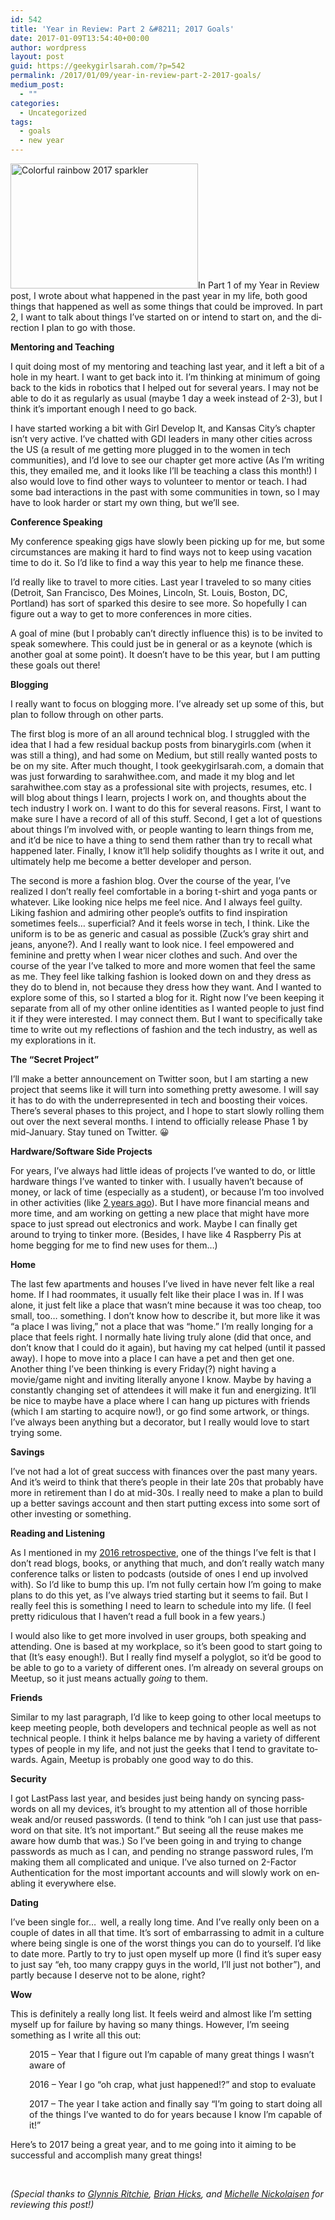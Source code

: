 ```yaml
---
id: 542
title: 'Year in Review: Part 2 &#8211; 2017 Goals'
date: 2017-01-09T13:54:40+00:00
author: wordpress
layout: post
guid: https://geekygirlsarah.com/?p=542
permalink: /2017/01/09/year-in-review-part-2-2017-goals/
medium_post:
  - ""
categories:
  - Uncategorized
tags:
  - goals
  - new year
---
```

<img class="alignright size-medium wp-image-539" src="https://geekygirlsarah.com/wp-content/uploads/2017/01/2017-rainbow-300x200.jpg" alt="Colorful rainbow 2017 sparkler" width="300" height="200" /><span class="TextRun SCX108256701" lang="EN-US" xml:lang="EN-US"><span class="NormalTextRun SCX108256701">In </span></span><span class="TextRun SCX108256701" lang="EN-US" xml:lang="EN-US"><span class="NormalTextRun SCX108256701">Part</span></span><span class="TextRun SCX108256701" lang="EN-US" xml:lang="EN-US"><span class="NormalTextRun SCX108256701"> 1 of my Year in Review post</span></span><span class="TextRun SCX108256701" lang="EN-US" xml:lang="EN-US"><span class="NormalTextRun SCX108256701">,</span></span><span class="TextRun SCX108256701" lang="EN-US" xml:lang="EN-US"><span class="NormalTextRun SCX108256701"> I wrote about what happened in the past year in my life, both good things that happened as well as some things that could be improved. In part 2, I want to talk about things I&#8217;ve started on or intend to start on, and the direction I plan to go with those.</span></span>

**Mentoring and Teaching**

I quit doing most of my mentoring and teaching last year, and it left a bit of a hole in my heart. I want to get back into it. I&#8217;m thinking at minimum of going back to the kids in robotics that I helped out for several years. I may not be able to do it as regularly as usual (maybe 1 day a week instead of 2-3), but I think it&#8217;s important enough I need to go back.

I have started working a bit with Girl Develop It, and Kansas City&#8217;s chapter isn&#8217;t very active. I’ve chatted with GDI leaders in many other cities across the US (a result of me getting more plugged in to the women in tech communities), and I&#8217;d love to see our chapter get more active (As I&#8217;m writing this, they emailed me, and it looks like I&#8217;ll be teaching a class this month!) I also would love to find other ways to volunteer to mentor or teach. I had some bad interactions in the past with some communities in town, so I may have to look harder or start my own thing, but we&#8217;ll see.

**Conference Speaking**

My conference speaking gigs have slowly been picking up for me, but some circumstances are making it hard to find ways not to keep using vacation time to do it. So I&#8217;d like to find a way this year to help me finance these.

I’d really like to travel to more cities. Last year I traveled to so many cities (Detroit, San Francisco, Des Moines, Lincoln, St. Louis, Boston, DC, Portland) has sort of sparked this desire to see more. So hopefully I can figure out a way to get to more conferences in more cities.

A goal of mine (but I probably can&#8217;t directly influence this) is to be invited to speak somewhere. This could just be in general or as a keynote (which is another goal at some point). It doesn&#8217;t have to be this year, but I am putting these goals out there!

**Blogging**

I really want to focus on blogging more. I&#8217;ve already set up some of this, but plan to follow through on other parts.

The first blog is more of an all around technical blog. I struggled with the idea that I had a few residual backup posts from binarygirls.com (when it was still a thing), and had some on Medium, but still really wanted posts to be on my site. After much thought, I took geekygirlsarah.com, a domain that was just forwarding to sarahwithee.com, and made it my blog and let sarahwithee.com stay as a professional site with projects, resumes, etc. I will blog about things I learn, projects I work on, and thoughts about the tech industry I work on. I want to do this for several reasons. First, I want to make sure I have a record of all of this stuff. Second, I get a lot of questions about things I&#8217;m involved with, or people wanting to learn things from me, and it&#8217;d be nice to have a thing to send them rather than try to recall what happened later. Finally, I know it&#8217;ll help solidify thoughts as I write it out, and ultimately help me become a better developer and person.

The second is more a fashion blog. Over the course of the year, I&#8217;ve realized I don&#8217;t really feel comfortable in a boring t-shirt and yoga pants or whatever. Like looking nice helps me feel nice. And I always feel guilty. Liking fashion and admiring other people’s outfits to find inspiration sometimes feels&#8230; superficial? And it feels worse in tech, I think. Like the uniform is to be as generic and casual as possible (Zuck&#8217;s gray shirt and jeans, anyone?). And I really want to look nice. I feel empowered and feminine and pretty when I wear nicer clothes and such. And over the course of the year I&#8217;ve talked to more and more women that feel the same as me. They feel like talking fashion is looked down on and they dress as they do to blend in, not because they dress how they want. And I wanted to explore some of this, so I started a blog for it. Right now I&#8217;ve been keeping it separate from all of my other online identities as I wanted people to just find it if they were interested. I may connect them. But I want to specifically take time to write out my reflections of fashion and the tech industry, as well as my explorations in it.

**The &#8220;Secret Project&#8221;**

<span class="TextRun SCX48890551" lang="EN-US" xml:lang="EN-US"><span class="NormalTextRun SCX48890551">I&#8217;ll make a better announcement on Twitter soon, but I am starting a new project that seems like it will turn into something pretty awesome. I will say it has to do with the underrepresented in tech and boosting their voices. </span></span><span class="TextRun SCX48890551" lang="EN-US" xml:lang="EN-US"><span class="NormalTextRun SCX48890551">There’s</span></span><span class="TextRun SCX48890551" lang="EN-US" xml:lang="EN-US"><span class="NormalTextRun SCX48890551"> several phases to this project, and I hope to start slowly rolling them out over the next several months. </span></span><span class="TextRun SCX48890551" lang="EN-US" xml:lang="EN-US"><span class="NormalTextRun SCX48890551">I intend </span></span><span class="TextRun SCX48890551" lang="EN-US" xml:lang="EN-US"><span class="NormalTextRun SCX48890551">to officially release</span></span><span class="TextRun SCX48890551" lang="EN-US" xml:lang="EN-US"><span class="NormalTextRun SCX48890551"> Phase 1 by mid-January.</span></span><span class="TextRun SCX48890551" lang="EN-US" xml:lang="EN-US"><span class="NormalTextRun SCX48890551"> Stay tuned on Twitter. 😀</span></span>

**Hardware/Software Side Projects**

<span class="TextRun SCX69702245" lang="EN-US" xml:lang="EN-US"><span class="NormalTextRun SCX69702245">For years, I&#8217;ve always had little ideas of projects I&#8217;ve wanted to do, or little hardware things I&#8217;ve wanted to tinker with. I usually </span></span><span class="TextRun SCX69702245" lang="EN-US" xml:lang="EN-US"><span class="NormalTextRun SCX69702245">haven&#8217;t</span></span><span class="TextRun SCX69702245" lang="EN-US" xml:lang="EN-US"><span class="NormalTextRun SCX69702245"> because of money, or lack of time (especially as a student), or </span></span><span class="TextRun SCX69702245" lang="EN-US" xml:lang="EN-US"><span class="NormalTextRun SCX69702245">because I’m too </span></span><span class="TextRun SCX69702245" lang="EN-US" xml:lang="EN-US"><span class="NormalTextRun SCX69702245">involved in other activities (like </span></span><a class="Hyperlink SCX69702245" href="https://geekygirlsarah.com/2016/11/30/2015-accomplishments/" target="_blank" rel="noreferrer noopener"><span class="TextRun Underlined SCX69702245" lang="EN-US" xml:lang="EN-US"><span class="NormalTextRun SCX69702245">2 years ago</span></span></a><span class="TextRun SCX69702245" lang="EN-US" xml:lang="EN-US"><span class="NormalTextRun SCX69702245">). But I have more financial means and more time, and am working on getting a new place that might have more space to just spread out electronics and work. Maybe I can finally get around to trying to tinker more. (Besides, I have like </span></span><span class="TextRun SCX69702245" lang="EN-US" xml:lang="EN-US"><span class="NormalTextRun SCX69702245">4</span></span><span class="TextRun SCX69702245" lang="EN-US" xml:lang="EN-US"><span class="NormalTextRun SCX69702245"> Raspberry </span></span><span class="TextRun SCX69702245" lang="EN-US" xml:lang="EN-US"><span class="SpellingError SCX69702245">Pis</span></span><span class="TextRun SCX69702245" lang="EN-US" xml:lang="EN-US"><span class="NormalTextRun SCX69702245"> at home begging </span></span><span class="TextRun SCX69702245" lang="EN-US" xml:lang="EN-US"><span class="NormalTextRun SCX69702245">for me to find new uses for them</span></span><span class="TextRun SCX69702245" lang="EN-US" xml:lang="EN-US"><span class="NormalTextRun SCX69702245">&#8230;)</span></span>

**Home**

<span class="TextRun SCX174992184" lang="EN-US" xml:lang="EN-US"><span class="NormalTextRun SCX174992184">The last few apartments and houses I&#8217;ve lived in have never felt like a real home. If I had roommates, it usually felt like their place I was in. If I was alone, it just felt like a place that wasn&#8217;t mine because it was too cheap, too small, too&#8230; something. I don&#8217;t know how to describe it, but more like it was &#8220;a place I was living,&#8221; not a place that was &#8220;home.&#8221; I&#8217;m really longing for a place that feels right. I normally hate living truly alone (did that once, and don&#8217;t know that I could do it again), but having my cat helped (until it passed away). </span></span><span class="TextRun SCX174992184" lang="EN-US" xml:lang="EN-US"><span class="NormalTextRun SCX174992184">I hope to move into </span></span><span class="TextRun SCX174992184" lang="EN-US" xml:lang="EN-US"><span class="NormalTextRun SCX174992184">a place I can have a pet and then get one. Another thing I&#8217;ve been thinking is every </span></span><span class="TextRun SCX174992184" lang="EN-US" xml:lang="EN-US"><span class="NormalTextRun SCX174992184">Friday(</span></span><span class="TextRun SCX174992184" lang="EN-US" xml:lang="EN-US"><span class="NormalTextRun SCX174992184">?) night having a movie/game night and inviting literally anyone I know. </span></span><span class="TextRun SCX174992184" lang="EN-US" xml:lang="EN-US"><span class="NormalTextRun SCX174992184">Maybe by having a constantly changing set of attendees it will make it fun and energizing. </span></span><span class="TextRun SCX174992184" lang="EN-US" xml:lang="EN-US"><span class="NormalTextRun SCX174992184">It&#8217;ll</span></span><span class="TextRun SCX174992184" lang="EN-US" xml:lang="EN-US"><span class="NormalTextRun SCX174992184"> be nice to maybe have a place where I can hang up pictures with friends (which I am starting to acquire now!), or go find some artwork, or things. I&#8217;ve always been anything but a decorator, but I really would love to start trying some.</span></span>

**Savings**

<span class="TextRun SCX25722328" lang="EN-US" xml:lang="EN-US"><span class="NormalTextRun SCX25722328">I&#8217;ve not had a lot of great success with finances over the past many years. And it&#8217;s weird to think that there&#8217;s people in their late 20s that probably have more in retirement than I do at mid-30s. I really need to make a plan to build up a better savings account and then start putting excess into some sort of other investing or something.</span></span>

**Reading and Listening**

As I mentioned in my [2016 retrospective](https://geekygirlsarah.com/2017/01/03/year-in-review-part-1-2016-retrospective/), one of the things I&#8217;ve felt is that I don&#8217;t read blogs, books, or anything that much, and don&#8217;t really watch many conference talks or listen to podcasts (outside of ones I end up involved with). So I&#8217;d like to bump this up. I&#8217;m not fully certain how I&#8217;m going to make plans to do this yet, as I&#8217;ve always tried starting but it seems to fail. But I really feel this is something I need to learn to schedule into my life. (I feel pretty ridiculous that I haven&#8217;t read a full book in a few years.)

I would also like to get more involved in user groups, both speaking and attending. One is based at my workplace, so it&#8217;s been good to start going to that (It&#8217;s easy enough!). But I really find myself a polyglot, so it&#8217;d be good to be able to go to a variety of different ones. I&#8217;m already on several groups on Meetup, so it just means actually _going_ to them.

**Friends**

<span class="TextRun SCX68324007" lang="EN-US" xml:lang="EN-US"><span class="NormalTextRun SCX68324007">Similar to my last paragraph, I&#8217;d like to keep going to other local meetups to keep meeting people, both developers and technical people as well as not technical people. I think it helps balance me by having a variety of different types of people in my life, and not just the geeks that I tend to gravitate towards. Again, Meetup is probably one good way to do this.</span></span>

**Security**

<span class="TextRun SCX111734982" lang="EN-US" xml:lang="EN-US"><span class="NormalTextRun SCX111734982">I got </span></span><span class="TextRun SCX111734982" lang="EN-US" xml:lang="EN-US"><span class="SpellingError SCX111734982">LastPass</span></span><span class="TextRun SCX111734982" lang="EN-US" xml:lang="EN-US"><span class="NormalTextRun SCX111734982"> last year, and besides just being handy on syncing passwords on all my devices, it&#8217;s brought to my attention all of those horrible weak and/or reused passwords. (I tend to think &#8220;oh I can just use that password on that site. It&#8217;s not important.&#8221; But seeing all the reuse makes me aware how dumb that was.) </span></span><span class="TextRun SCX111734982" lang="EN-US" xml:lang="EN-US"><span class="NormalTextRun SCX111734982">So</span></span><span class="TextRun SCX111734982" lang="EN-US" xml:lang="EN-US"><span class="NormalTextRun SCX111734982"> I&#8217;ve been going in and trying to change passwords as much as I can, and pending no strange password rules, I&#8217;m </span></span><span class="TextRun SCX111734982" lang="EN-US" xml:lang="EN-US"><span class="NormalTextRun SCX111734982">making </span></span><span class="TextRun SCX111734982" lang="EN-US" xml:lang="EN-US"><span class="NormalTextRun SCX111734982">them all complicated and unique. I&#8217;ve also turned on 2-Factor Authentication for the most important accounts and will slowly work on enabling it everywhere else.</span></span>

**Dating**

<span class="TextRun SCX117536417" lang="EN-US" xml:lang="EN-US"><span class="NormalTextRun SCX117536417">I&#8217;ve been single for&#8230;  well, a really long time. And I&#8217;ve really only been on a couple of dates in all that time. It&#8217;s sort of embarrassing to admit in a culture where being single is one of the worst things you can do to yourself. I&#8217;d like to date more. Partly to try to just open myself up more (I find </span></span><span class="TextRun SCX117536417" lang="EN-US" xml:lang="EN-US"><span class="NormalTextRun SCX117536417">it&#8217;s</span></span><span class="TextRun SCX117536417" lang="EN-US" xml:lang="EN-US"><span class="NormalTextRun SCX117536417"> super easy to just say &#8220;eh, too many crappy guys in the world, I&#8217;ll just not bother&#8221;), and partly because I deserve not to be alone, right?</span></span>

**Wow**

This is definitely a really long list. It feels weird and almost like I&#8217;m setting myself up for failure by having so many things. However, I&#8217;m seeing something as I write all this out:

<p style="padding-left: 30px;">
  2015 &#8211; Year that I figure out I&#8217;m capable of many great things I wasn&#8217;t aware of
</p>

<p style="padding-left: 30px;">
  2016 &#8211; Year I go &#8220;oh crap, what just happened!?&#8221; and stop to evaluate
</p>

<p style="padding-left: 30px;">
  2017 &#8211; The year I take action and finally say &#8220;I&#8217;m going to start doing all of the things I&#8217;ve wanted to do for years because I know I&#8217;m capable of it!&#8221;
</p>

Here&#8217;s to 2017 being a great year, and to me going into it aiming to be successful and accomplish many great things!

&nbsp;

_(Special thanks to [Glynnis Ritchie](https://twitter.com/glynnisritchie), [Brian Hicks](https://twitter.com/brianhicks), and [Michelle Nickolaisen](https://twitter.com/_ChelleShock) for reviewing this post!)_

&nbsp;